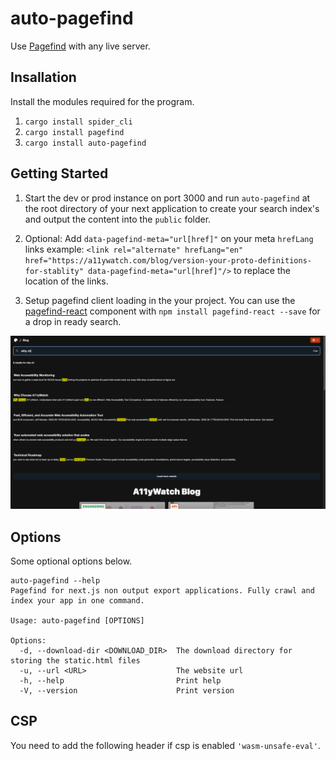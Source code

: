 # auto-pagefind

Use [Pagefind](https://pagefind.app/) with any live server.

## Insallation

Install the modules required for the program.

1. `cargo install spider_cli`
1. `cargo install pagefind`
1. `cargo install auto-pagefind`

## Getting Started

1. Start the dev or prod instance on port 3000 and run `auto-pagefind` at the root directory of your next application to create your search index's and output the content into the `public` folder.

2. Optional: Add `data-pagefind-meta="url[href]"` on your meta `hrefLang` links example: `<link rel="alternate" hrefLang="en" href="https://a11ywatch.com/blog/version-your-proto-definitions-for-stablity" data-pagefind-meta="url[href]"/>` to replace the location of the links.

3. Setup pagefind client loading in the your project. You can use the [pagefind-react](./react) component with `npm install pagefind-react --save` for a drop in ready search.

![Example of pagefind being used with the A11yWatch blog](example.png)

## Options

Some optional options below.

```
auto-pagefind --help
Pagefind for next.js non output export applications. Fully crawl and index your app in one command.

Usage: auto-pagefind [OPTIONS]

Options:
  -d, --download-dir <DOWNLOAD_DIR>  The download directory for storing the static.html files
  -u, --url <URL>                    The website url
  -h, --help                         Print help
  -V, --version                      Print version
```

## CSP

You need to add the following header if csp is enabled `'wasm-unsafe-eval'`.